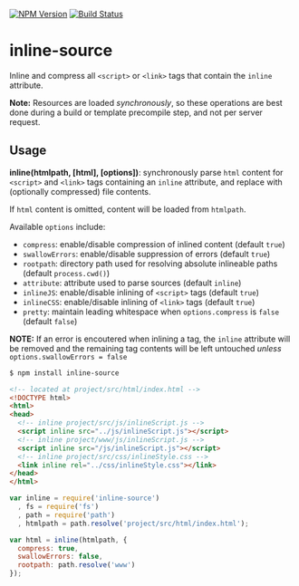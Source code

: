 [![NPM Version](https://img.shields.io/npm/v/inline-source.svg?style=flat)](https://npmjs.org/package/inline-source)
[![Build Status](https://img.shields.io/travis/popeindustries/inline-source.svg?style=flat)](https://travis-ci.org/popeindustries/inline-source)

# inline-source

Inline and compress all `<script>` or `<link>` tags that contain the `inline` attribute.

**Note:** Resources are loaded *synchronously*, so these operations are best done during a build or template precompile step, and not per server request.

## Usage

**inline(htmlpath, [html], [options])**: synchronously parse `html` content for `<script>` and `<link>` tags containing an `inline` attribute, and replace with (optionally compressed) file contents.

If `html` content is omitted, content will be loaded from `htmlpath`.

Available `options` include:
- `compress`: enable/disable compression of inlined content (default `true`)
- `swallowErrors`: enable/disable suppression of errors (default `true`)
- `rootpath`: directory path used for resolving absolute inlineable paths (default `process.cwd()`)
- `attribute`: attribute used to parse sources (default `inline`)
- `inlineJS`: enable/disable inlining of `<script>` tags (default `true`)
- `inlineCSS`: enable/disable inlining of `<link>` tags (default `true`)
- `pretty`: maintain leading whitespace when `options.compress` is `false` (default `false`)

**NOTE:** If an error is encoutered when inlining a tag, the `inline` attribute will be removed and the remaining tag contents will be left untouched *unless* `options.swallowErrors = false`

```bash
$ npm install inline-source
```
```html
<!-- located at project/src/html/index.html -->
<!DOCTYPE html>
<html>
<head>
  <!-- inline project/src/js/inlineScript.js -->
  <script inline src="../js/inlineScript.js"></script>
  <!-- inline project/www/js/inlineScript.js -->
  <script inline src="/js/inlineScript.js"></script>
  <!-- inline project/src/css/inlineStyle.css -->
  <link inline rel="../css/inlineStyle.css"></link>
</head>
</html>
```
```javascript
var inline = require('inline-source')
  , fs = require('fs')
  , path = require('path')
  , htmlpath = path.resolve('project/src/html/index.html');

var html = inline(htmlpath, {
  compress: true,
  swallowErrors: false,
  rootpath: path.resolve('www')
});
```